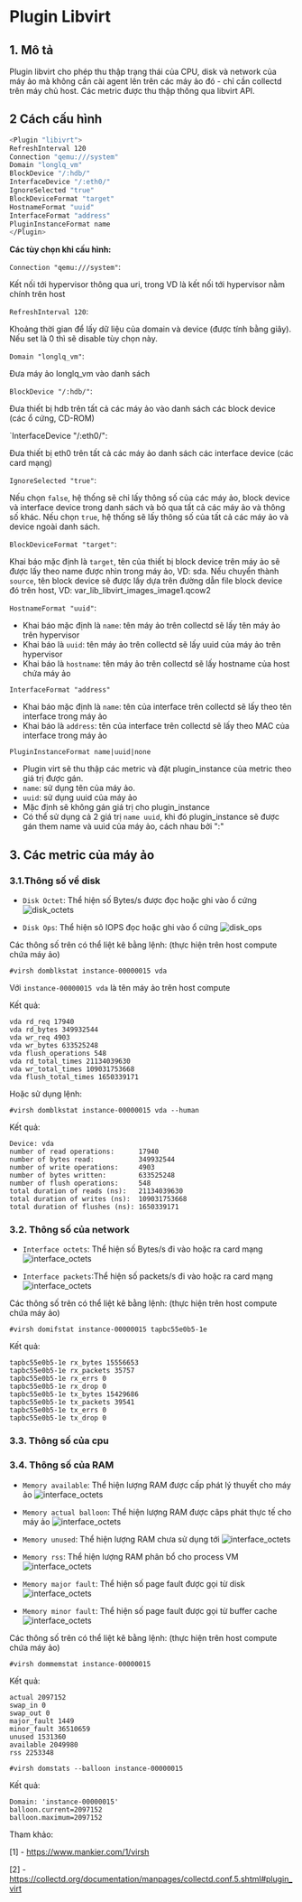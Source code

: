 # Plugin Libvirt


## 1. Mô tả

Plugin libvirt cho phép thu thập trạng thái của CPU, disk và network của máy ảo mà không cần cài agent lên trên các máy ảo đó - chỉ cần collectd trên máy chủ host. Các metric được thu thập thông qua libvirt API.


## 2 Cách cấu hình

```sh
<Plugin "libivrt">
RefreshInterval 120
Connection "qemu:///system"
Domain "longlq_vm"
BlockDevice "/:hdb/"
InterfaceDevice "/:eth0/"
IgnoreSelected "true"
BlockDeviceFormat "target"
HostnameFormat "uuid"
InterfaceFormat "address"
PluginInstanceFormat name
</Plugin>
```

**Các tùy chọn khi cấu hình:**

 `Connection "qemu:///system"`:

  Kết nối tới hypervisor thông qua uri, trong VD là kết nối tới hypervisor nằm chính trên host
 
 `RefreshInterval 120`:

  Khoảng thời gian để lấy dữ liệu của domain và device (được tính bằng giây). Nếu set là 0 thì sẽ disable tùy chọn này.
 
 `Domain "longlq_vm"`:

  Đưa máy ảo longlq_vm vào danh sách

 `BlockDevice "/:hdb/"`:

  Đưa thiết bị hdb trên tất cả các máy ảo vào danh sách các block device (các ổ cứng, CD-ROM)

 `InterfaceDevice "/:eth0/":

  Đưa thiết bị eth0 trên tất cả các máy ảo danh sách các interface device (các card mạng)

 `IgnoreSelected "true"`:

  Nếu chọn `false`, hệ thống sẽ chỉ lấy thông số của các máy ảo, block device và interface device trong danh sách và bỏ qua tất cả các máy ảo và thông số khác. Nếu chọn `true`, hệ thống sẽ lấy thông số của tất cả các máy ảo và device ngoài danh sách.

 `BlockDeviceFormat "target"`:

  Khai báo mặc định là `target`, tên của thiết bị block device trên máy ảo sẽ được lấy theo name được nhìn trong máy ảo, VD: sda. Nếu chuyển thành `source`, tên block device sẽ được lấy dựa trên đường dẫn file block device đó trên host, VD: var_lib_libvirt_images_image1.qcow2

 `HostnameFormat "uuid"`:

  - Khai báo mặc định là `name`: tên máy ảo trên collectd sẽ lấy tên máy ảo trên hypervisor
  - Khai báo là `uuid`: tên máy ảo trên collectd sẽ lấy uuid của máy ảo trên hypervisor
  - Khai báo là `hostname`: tên máy ảo trên collectd sẽ lấy hostname của host chứa máy ảo

 `InterfaceFormat "address"`
  - Khai báo mặc định là `name`: tên của interface trên collectd sẽ lấy theo tên interface trong máy ảo
  - Khai báo là `address`: tên của interface trên collectd sẽ lấy theo MAC của interface trong máy ảo

   `PluginInstanceFormat name|uuid|none`
  - Plugin virt sẽ thu thập các metric và đặt plugin_instance của metric theo giá trị được gán.
  - `name`: sử dụng tên của máy ảo.
  - `uuid`: sử dụng uuid của máy ảo
  - Mặc định sẽ không gán giá trị cho plugin_instance
  - Có thể sử dụng cả 2 giá trị `name uuid`, khi đó plugin_instance sẽ được gán them name và uuid của máy ảo, cách nhau bởi ":"

## 3. Các metric của máy ảo

### 3.1.Thông số về disk
 - `Disk Octet`: Thể hiện số Bytes/s được đọc hoặc ghi vào ổ cứng
 ![disk_octets](../images/virt_plugin/disk_octets.png)

 - `Disk Ops`: Thể hiện sô IOPS đọc hoặc ghi vào ổ cứng
 ![disk_ops](../images/virt_plugin/disk_ops.png)
 
  Các thông số trên có thể liệt kê bằng lệnh: (thực hiện trên host compute chứa máy ảo)
  ```
  #virsh domblkstat instance-00000015 vda
  ```
  Với `instance-00000015 vda` là tên máy ảo trên host compute

  Kết quả: 

  ```
  vda rd_req 17940
  vda rd_bytes 349932544
  vda wr_req 4903
  vda wr_bytes 633525248
  vda flush_operations 548
  vda rd_total_times 21134039630
  vda wr_total_times 109031753668
  vda flush_total_times 1650339171
  ```

  Hoặc sử dụng lệnh:
  ```
  #virsh domblkstat instance-00000015 vda --human
  ```

  Kết quả:

  ```
  Device: vda
  number of read operations:      17940
  number of bytes read:           349932544
  number of write operations:     4903
  number of bytes written:        633525248
  number of flush operations:     548
  total duration of reads (ns):   21134039630
  total duration of writes (ns):  109031753668
  total duration of flushes (ns): 1650339171
  ```

### 3.2. Thông số của network
 - `Interface octets`: Thể hiện số Bytes/s đi vào hoặc ra card mạng
 ![interface_octets](../images/virt_plugin/if_octets_tx.png)

 - `Interface packets`:Thể hiện số packets/s đi vào hoặc ra card mạng
 ![interface_octets](../images/virt_plugin/if_packets_tx.png)

 Các thông số trên có thể liệt kê bằng lệnh: (thực hiện trên host compute chứa máy ảo)

 ```
 #virsh domifstat instance-00000015 tapbc55e0b5-1e
 ```

 Kết quả:

 ```
 tapbc55e0b5-1e rx_bytes 15556653
 tapbc55e0b5-1e rx_packets 35757
 tapbc55e0b5-1e rx_errs 0
 tapbc55e0b5-1e rx_drop 0
 tapbc55e0b5-1e tx_bytes 15429686
 tapbc55e0b5-1e tx_packets 39541
 tapbc55e0b5-1e tx_errs 0
 tapbc55e0b5-1e tx_drop 0
 ```
### 3.3. Thông số của cpu

### 3.4. Thông số của RAM
 - `Memory available`: Thể hiện lượng RAM được cấp phát lý thuyết cho máy ảo
 ![interface_octets](../images/virt_plugin/memory_actualbaloon&available.png)

 - `Memory actual balloon`: Thể hiện lượng RAM được câps phát thực tế cho máy ảo
 ![interface_octets](../images/virt_plugin/memory_actualbaloon&available.png)

 - `Memory unused`: Thể hiện lượng RAM chưa sử dụng tới
 ![interface_octets](../images/virt_plugin/memory_unused.png)

- `Memory rss`: Thể hiện lượng RAM phân bổ cho process VM
![interface_octets](../images/virt_plugin/memory_rss.png)

- `Memory major fault`: Thể hiện số page fault được gọi từ disk
![interface_octets](../images/virt_plugin/memory_major_fault.png)

- `Memory minor fault`: Thể hiện số page fault được gọi từ buffer cache
![interface_octets](../images/virt_plugin/memory_minor_fault.png)

Các thông số trên có thể liệt kê bằng lệnh: (thực hiện trên host compute chứa máy ảo)

```
#virsh dommemstat instance-00000015
```

Kết quả:

```
actual 2097152
swap_in 0
swap_out 0
major_fault 1449
minor_fault 36510659
unused 1531360
available 2049980
rss 2253348
```

```
#virsh domstats --balloon instance-00000015
```

Kết quả:

```
Domain: 'instance-00000015'
balloon.current=2097152
balloon.maximum=2097152
```

Tham khảo:

[1] - https://www.mankier.com/1/virsh

[2] - https://collectd.org/documentation/manpages/collectd.conf.5.shtml#plugin_virt
